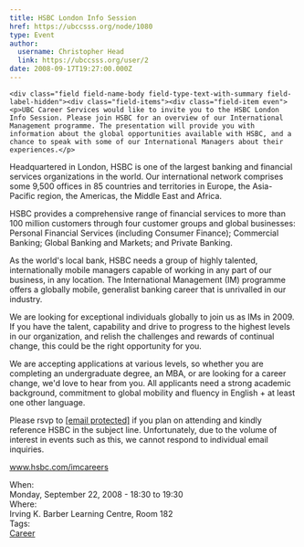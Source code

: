 ```yaml
---
title: HSBC London Info Session 
href: https://ubccsss.org/node/1080
type: Event
author:
  username: Christopher Head
  link: https://ubccsss.org/user/2
date: 2008-09-17T19:27:00.000Z
---
```



    <div class="field field-name-body field-type-text-with-summary field-label-hidden"><div class="field-items"><div class="field-item even"><p>UBC Career Services would like to invite you to the HSBC London Info Session. Please join HSBC for an overview of our International Management programme. The presentation will provide you with information about the global opportunities available with HSBC, and a chance to speak with some of our International Managers about their experiences.</p>
<!--break--><p>Headquartered in London, HSBC is one of the largest banking and financial services organizations in the world.  Our international network comprises some 9,500 offices in 85 countries and territories in Europe, the Asia-Pacific region, the Americas, the Middle East and Africa.</p>
<p>HSBC provides a comprehensive range of financial services to more than 100 million customers through four customer groups and global businesses:  Personal Financial Services (including Consumer Finance); Commercial Banking; Global Banking and Markets; and Private Banking.</p>
<p>As the world&apos;s local bank, HSBC needs a group of highly talented, internationally mobile managers capable of working in any part of our business, in any location.  The International Management (IM) programme offers a globally mobile, generalist banking career that is unrivalled in our industry.  </p>
<p>We are looking for exceptional individuals globally to join us as IMs in 2009.  If you have the talent, capability and drive to progress to the highest levels in our organization, and relish the challenges and rewards of continual change, this could be the right opportunity for you.</p>
<p>We are accepting applications at various levels, so whether you are completing an undergraduate degree, an MBA, or are looking for a career change, we&apos;d love to hear from you.  All applicants need a strong academic background, commitment to global mobility and fluency in English + at least one other language.</p>
<p>Please rsvp to <a href="/cdn-cgi/l/email-protection#056664776060772b766077736c666076457067662b6664"><span class="__cf_email__" data-cfemail="b1d2d0c3d4d4c39fc2d4c3c7d8d2d4c2f1c4d3d29fd2d0">[email&#xA0;protected]</span></a> if you plan on attending and kindly reference HSBC in the subject line. Unfortunately, due to the volume of interest in events such as this, we cannot respond to individual email inquiries.</p>
<p><a href="http://www.hsbc.com/imcareers">www.hsbc.com/imcareers</a></p>
</div></div></div><div class="field field-name-field-dates field-type-datetime field-label-above"><div class="field-label">When:&#xA0;</div><div class="field-items"><div class="field-item even"><span class="date-display-single">Monday, September 22, 2008 - <span class="date-display-range"><span class="date-display-start">18:30</span> to <span class="date-display-end">19:30</span></span></span></div></div></div><div class="field field-name-field-location field-type-text field-label-above"><div class="field-label">Where:&#xA0;</div><div class="field-items"><div class="field-item even">Irving K. Barber Learning Centre, Room 182</div></div></div>    <footer>
    <div class="field field-name-field-tags field-type-taxonomy-term-reference field-label-above"><div class="field-label">Tags:&#xA0;</div><div class="field-items"><div class="field-item even"><a href="/career">Career</a></div></div></div>      </footer>
    